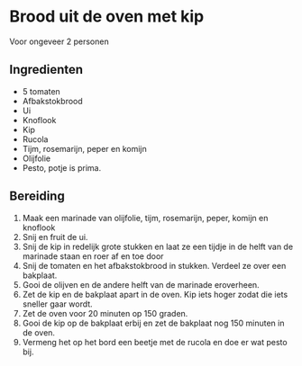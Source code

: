 # Brood uit de oven met kip

Voor ongeveer 2 personen

## Ingredienten

- 5 tomaten
- Afbakstokbrood
- Ui
- Knoflook
- Kip
- Rucola
- Tijm, rosemarijn, peper en komijn
- Olijfolie
- Pesto, potje is prima.

## Bereiding

1. Maak een marinade van olijfolie, tijm, rosemarijn, peper, komijn en knoflook
2. Snij en fruit de ui.
3. Snij de kip in redelijk grote stukken en laat ze een tijdje in de helft van de marinade staan en roer af en toe door
4. Snij de tomaten en het afbakstokbrood in stukken. Verdeel ze over een bakplaat.
5. Gooi de olijven en de andere helft van de marinade eroverheen.
6. Zet de kip en de bakplaat apart in de oven. Kip iets hoger zodat die iets sneller gaar wordt.
7. Zet de oven voor 20 minuten op 150 graden.
8. Gooi de kip op de bakplaat erbij en zet de bakplaat nog 150 minuten in de oven.
9. Vermeng het op het bord een beetje met de rucola en doe er wat pesto bij.
